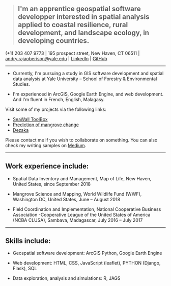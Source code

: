 > ## I'm an apprentice geospatial software developper interested in spatial analysis applied to coastal resilience, rural development, and landscape ecology, in developing countries.


(+1) 203 407 9773   |   195 prospect street, New Haven, CT 06511    |   andry.rajaoberison@yale.edu   |   [LinkedIn](https://www.linkedin.com/in/rajaoberison)  | [GitHub](https://github.com/rajaoberison)

----------------------

* Currently, I'm pursuing a study in GIS software development and spatial data analysis at Yale University – School of Forestry & Environmental Studies.

* I'm experienced in ArcGIS, Google Earth Engine, and web development. And I'm fluent in French, English, Malagasy.

Visit some of my projects via the following links:

* [SeaWall ToolBox](https://rajaoberison.github.io/SeaWallToolBox "SeaWallToolBox")
* [Prediction of mangrove change](https://rajaoberison.github.io/LandcoverPrediction/ "Google Earth Engine")
* [Dezaka](https://dezaka.herokuapp.com/ "Dezaka (geodjango + leaflet web app)")

Please contact me if you wish to collaborate on something. You can also check my writing samples on [Medium](https://medium.com/@rajaoberison).

----------------------

Work experience include:
-------------------------------
* Spatial Data Inventory and Management, Map of Life, New Haven, United States, since September 2018

* Mangrove Science and Mapping, World Wildlife Fund (WWF), Washington DC, United States, June – August 2018

* Field Coordination and Implementation, National Cooperative Business Association -Cooperative League of the United States of America (NCBA CLUSA), Sambava, Madagascar, July 2016 – July 2017

----------------------

Skills include:
--------------
* Geospatial software development: ArcGIS Python, Google Earth Engine

* Web development: HTML, CSS, JavaScript (leaflet), PYTHON (Django, Flask), SQL

* Data exploration, analysis and simulations: R, JAGS
